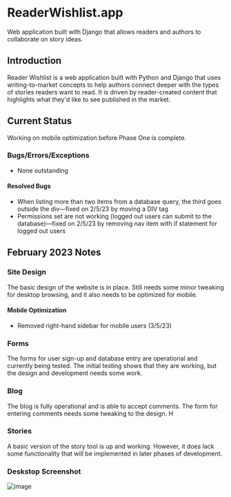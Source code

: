 # ReaderWishlist.app
Web application built with Django that allows readers and authors to collaborate on story ideas.
## Introduction
Reader Wishlist is a web application built with Python and Django that uses writing-to-market concepts to help authors connect deeper with the types of stories readers want to read. It is driven by reader-created content that highlights what they'd like to see published in the market.
## Current Status
Working on mobile optimization before Phase One is complete.
### Bugs/Errors/Exceptions
* None outstanding
#### Resolved Bugs
* When listing more than two items from a database query, the third goes outside the div—fixed on 2/5/23 by moving a DIV tag
* Permissions set are not working (logged out users can submit to the database)—fixed on 2/5/23 by removing nav item with if statement for logged out users
## February 2023 Notes
### Site Design
The basic design of the website is in place. Still needs some minor tweaking for desktop browsing, and it also needs to be optimized for mobile.
#### Mobile Optimization
* Removed right-hand sidebar for mobile users (3/5/23)
### Forms
The forms for user sign-up and database entry are operational and currently being tested. The initial testing shows that they are working, but the design and development needs some work.
### Blog
The blog is fully operational and is able to accept comments. The form for entering comments needs some tweaking to the design. H
### Stories
A basic version of the story tool is up and working. However, it does lack some functionality that will be implemented in later phases of development. 
### Deskstop Screenshot
![image](https://user-images.githubusercontent.com/117326004/216694909-40f36a47-bc40-4e8f-95be-aae7f039910a.png)
